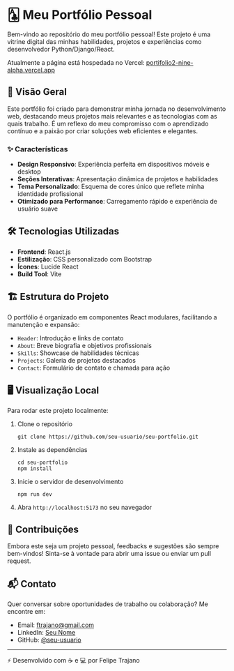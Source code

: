 # 🃑 Meu Portfólio Pessoal

Bem-vindo ao repositório do meu portfólio pessoal! Este projeto é uma vitrine digital das minhas habilidades, projetos e experiências como desenvolvedor Python/Django/React.

Atualmente a página está hospedada no Vercel:
<a href="portifolio2-nine-alpha.vercel.app">portifolio2-nine-alpha.vercel.app</a>

## 🚀 Visão Geral

Este portfólio foi criado para demonstrar minha jornada no desenvolvimento web, destacando meus projetos mais relevantes e as tecnologias com as quais trabalho. É um reflexo do meu compromisso com o aprendizado contínuo e a paixão por criar soluções web eficientes e elegantes.

### ✨ Características

- **Design Responsivo**: Experiência perfeita em dispositivos móveis e desktop
- **Seções Interativas**: Apresentação dinâmica de projetos e habilidades
- **Tema Personalizado**: Esquema de cores único que reflete minha identidade profissional
- **Otimizado para Performance**: Carregamento rápido e experiência de usuário suave

## 🛠️ Tecnologias Utilizadas

- **Frontend**: React.js
- **Estilização**: CSS personalizado com Bootstrap
- **Ícones**: Lucide React
- **Build Tool**: Vite

## 🏗️ Estrutura do Projeto

O portfólio é organizado em componentes React modulares, facilitando a manutenção e expansão:

- `Header`: Introdução e links de contato
- `About`: Breve biografia e objetivos profissionais
- `Skills`: Showcase de habilidades técnicas
- `Projects`: Galeria de projetos destacados
- `Contact`: Formulário de contato e chamada para ação

## 🖥️ Visualização Local

Para rodar este projeto localmente:

1. Clone o repositório
   ```
   git clone https://github.com/seu-usuario/seu-portfolio.git
   ```
2. Instale as dependências
   ```
   cd seu-portfolio
   npm install
   ```
3. Inicie o servidor de desenvolvimento
   ```
   npm run dev
   ```
4. Abra `http://localhost:5173` no seu navegador

## 🤝 Contribuições

Embora este seja um projeto pessoal, feedbacks e sugestões são sempre bem-vindos! Sinta-se à vontade para abrir uma issue ou enviar um pull request.

## 📬 Contato

Quer conversar sobre oportunidades de trabalho ou colaboração? Me encontre em:

- Email: [ftrajano@gmail.com](mailto:ftrajano@gmail.com)
- LinkedIn: [Seu Nome](https://www.linkedin.com/in/ftrajano/)
- GitHub: [@seu-usuario](https://github.com/ftrajano)

---

⚡ Desenvolvido com ☕ e 💻 por Felipe Trajano
